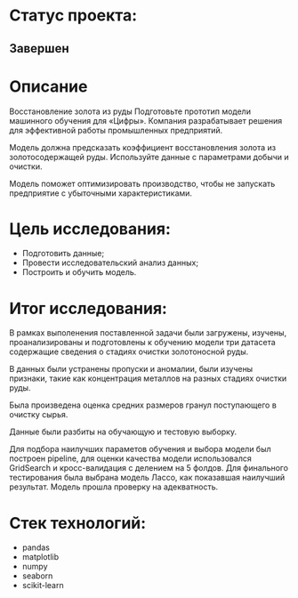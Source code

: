 # Статус проекта:
## Завершен

# Описание
Восстановление золота из руды
Подготовьте прототип модели машинного обучения для «Цифры». Компания разрабатывает решения для эффективной работы промышленных предприятий.

Модель должна предсказать коэффициент восстановления золота из золотосодержащей руды. Используйте данные с параметрами добычи и очистки.

Модель поможет оптимизировать производство, чтобы не запускать предприятие с убыточными характеристиками.

# Цель исследования:
- Подготовить данные;
- Провести исследовательский анализ данных;
- Построить и обучить модель.

# Итог исследования:
В рамках выполенения поставленной задачи были загружены, изучены, проанализированы и подготовлены к обучению модели три датасета содержащие сведения о стадиях очистки золотоносной руды.

В данных были устранены пропуски и аномалии, были изучены признаки, такие как концентрация металлов на разных стадиях очистки руды.

Была произведена оценка средних размеров гранул поступающего в очистку сырья.

Данные были разбиты на обучающую и тестовую выборку.

Для подбора наилучших параметов обучения и выбора модели был построен pipeline, для оценки качества модели использовался GridSearch и кросс-валидация с делением на 5 фолдов. 
Для финального тестирования была выбрана модель Лассо, как показавшая наилучший результат. Модель прошла проверку на адекватность.

# Стек технологий:
- pandas
- matplotlib 
- numpy
- seaborn
- scikit-learn

